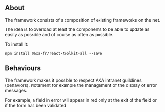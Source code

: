 ## About
The framework consists of a composition of existing frameworks on the net.

The idea is to overload at least the components to be able to update as easily as possible and of course as often as possible.

To install it:

``
npm install @axa-fr/react-toolkit-all --save
``

## Behaviours
The framework makes it possible to respect AXA intranet guildlines (behaviors). Notament for example the management of the display of error messages.

For example, a field in error will appear in red only at the exit of the field or if the form has been validated
